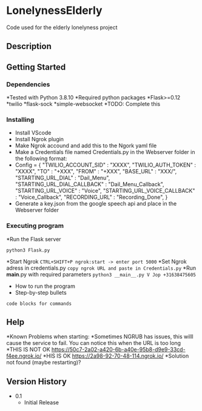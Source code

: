 # LonelynessElderly

Code used for the elderly lonelyness project

## Description


## Getting Started

### Dependencies

*Tested with Python 3.8.10
*Required python packages
*Flask>=0.12
*twilio
*flask-sock 
*simple-websocket 
*TODO: Complete this

### Installing

* Install VScode
* Install Ngrok plugin
* Make Ngrok accound and add this to the Ngork yaml file
* Make a Credentials file named Credentials.py in the Webserver folder in the following  format:
* Config = { "TWILIO_ACCOUNT_SID" : "XXXX",
            "TWILIO_AUTH_TOKEN" : "XXXX",
            "TO" : "+XXX",
            "FROM" : "+XXX",
            "BASE_URL" : "XXX/",
            "STARTING_URL_DIAL" : "Dail_Menu",
            "STARTING_URL_DIAL_CALLBACK" : "Dail_Menu_Callback",
            "STARTING_URL_VOICE" : "Voice",
            "STARTING_URL_VOICE_CALLBACK" : "Voice_Callback",
            "RECORDING_URL" : "Recording_Done",
            }
* Generate a key.json from the google speech api and place in the Webserver folder


### Executing program
*Run the Flask server
```
python3 Flask.py
```
*Start Ngrok
``
CTRL+SHIFT+P ngrok:start -> enter port 5000
``
*Set Ngrok adress in credentials.py
``
copy ngrok URL and paste in Credentials.py
``
*Run __main__.py with required parameters
``
python3 __main__.py V Jop +31638475605
``


* How to run the program
* Step-by-step bullets
```
code blocks for commands
```

## Help

*Known Problems when starting:
*Sometimes NGRUB has issues, this willl cause the service to fail. You can notice this when the URL is too long
*THIS IS NOT OK   https://50c7-2a02-a420-6b-a40e-95b8-d9e9-33cd-f4ee.ngrok.io/
*HIS IS OK https://2a98-92-70-48-114.ngrok.io/
*Solution not found (maybe restarting)?


## Version History

* 0.1
    * Initial Release

